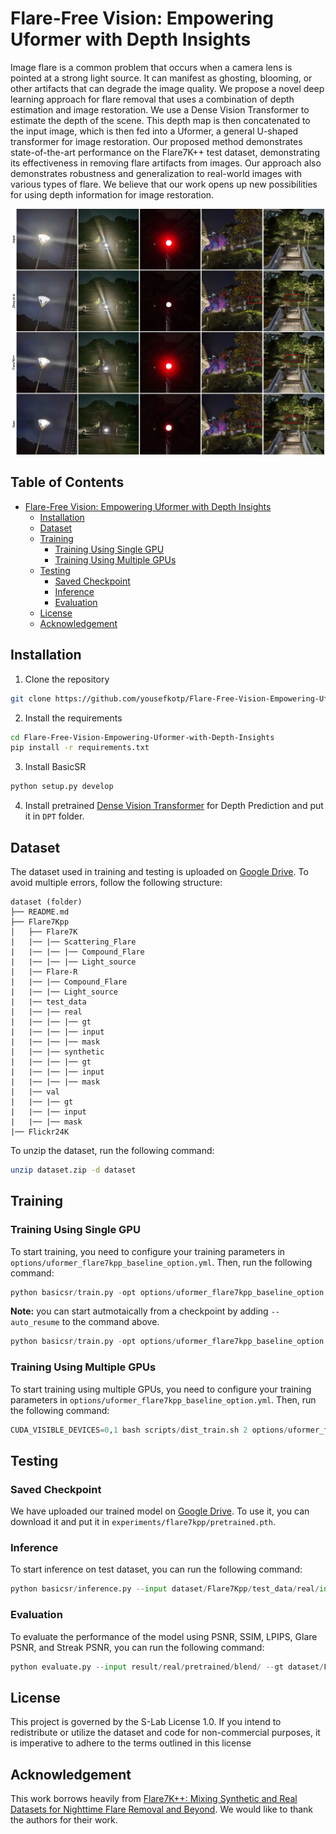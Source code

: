 # Flare-Free Vision: Empowering Uformer with Depth Insights
Image flare is a common problem that occurs when a camera lens is pointed at a strong light source. It can manifest as ghosting, blooming, or other artifacts that can degrade the image quality. We propose a novel deep learning approach for flare removal that uses a combination of depth estimation and image restoration. We use a Dense Vision Transformer to estimate the depth of the scene. This depth map is then concatenated to the input image, which is then fed into a Uformer, a general U-shaped transformer for image restoration. Our proposed method demonstrates state-of-the-art performance on the Flare7K++ test dataset, demonstrating its effectiveness in removing flare artifacts from images. Our approach also demonstrates robustness and generalization to real-world images with various types of flare. We believe that our work opens up new possibilities for using depth information for image restoration.

<p align="center">
  <img src="assets/comparison.jpg" alt="Comparison Example" width="500"/>
</p>

## Table of Contents
- [Flare-Free Vision: Empowering Uformer with Depth Insights](#flare-free-vision-empowering-uformer-with-depth-insights)
  - [Installation](#installation)
  - [Dataset](#dataset)
  - [Training](#training)
    - [Training Using Single GPU](#training-using-single-gpu)
    - [Training Using Multiple GPUs](#training-using-multiple-gpus)
  - [Testing](#testing)
    - [Saved Checkpoint](#saved-checkpoint)
    - [Inference](#inference)
    - [Evaluation](#evaluation)
  - [License](#license)
  - [Acknowledgement](#acknowledgement)
## Installation
1. Clone the repository
```bash
git clone https://github.com/yousefkotp/Flare-Free-Vision-Empowering-Uformer-with-Depth-Insights.git
```

2. Install the requirements
```bash
cd Flare-Free-Vision-Empowering-Uformer-with-Depth-Insights
pip install -r requirements.txt
```

3. Install BasicSR
```bash
python setup.py develop
```

4. Install pretrained [Dense Vision Transformer](https://drive.google.com/file/d/1dgcJEYYw1F8qirXhZxgNK8dWWz_8gZBD/view) for Depth Prediction and put it in `DPT` folder.


## Dataset

The dataset used in training and testing is uploaded on [Google Drive](https://drive.google.com/file/d/1rQ2ZG3HHoBOogYw_qnH3SgLlNlsQtPST/view?usp=sharing). To avoid multiple errors, follow the following structure:

```
dataset (folder)
├── README.md
├── Flare7Kpp
│   ├── Flare7K
|   |── |── Scattering_Flare
|   |── |── |── Compound_Flare
|   |── |── |── Light_source
|   |── Flare-R
|   |── |── Compound_Flare
|   |── |── Light_source
|   |── test_data
|   |── |── real
|   |── |── |── gt
|   |── |── |── input
|   |── |── |── mask
|   |── |── synthetic
|   |── |── |── gt
|   |── |── |── input
|   |── |── |── mask
|   |── val
|   |── |── gt
|   |── |── input
|   |── |── mask
|── Flickr24K
```

To unzip the dataset, run the following command:

```bash
unzip dataset.zip -d dataset
```

## Training

### Training Using Single GPU
To start training, you need to configure your training parameters in `options/uformer_flare7kpp_baseline_option.yml`. Then, run the following command:

```python
python basicsr/train.py -opt options/uformer_flare7kpp_baseline_option.yml
```

**Note:** you can start autmotaically from a checkpoint by adding `--auto_resume` to the command above.
```python
python basicsr/train.py -opt options/uformer_flare7kpp_baseline_option.yml --auto_resume
```

### Training Using Multiple GPUs
To start training using multiple GPUs, you need to configure your training parameters in `options/uformer_flare7kpp_baseline_option.yml`. Then, run the following command:

```python
CUDA_VISIBLE_DEVICES=0,1 bash scripts/dist_train.sh 2 options/uformer_flare7kpp_baseline_option.yml
```

## Testing

### Saved Checkpoint
We have uploaded our trained model on [Google Drive](https://drive.google.com/file/d/1-EtTkQUM4DftOdnxqovYtAjz3paAWaFN/view?usp=sharing). To use it, you can download it and put it in `experiments/flare7kpp/pretrained.pth`.

### Inference
To start inference on test dataset, you can run the following command:

```python
python basicsr/inference.py --input dataset/Flare7Kpp/test_data/real/input/ --output result/real/pretrained/ --model_path experiments/flare7kpp/pretrained.pth --flare7kpp
```

### Evaluation
To evaluate the performance of the model using PSNR, SSIM, LPIPS, Glare PSNR, and Streak PSNR, you can run the following command:

```python
python evaluate.py --input result/real/pretrained/blend/ --gt dataset/Flare7Kpp/test_data/real/gt/ --mask dataset/Flare7Kpp/test_data/real/mask/
```

## License
This project is governed by the S-Lab License 1.0. If you intend to redistribute or utilize the dataset and code for non-commercial purposes, it is imperative to adhere to the terms outlined in this license

## Acknowledgement
This work borrows heavily from [Flare7K++: Mixing Synthetic and Real Datasets for Nighttime Flare Removal and Beyond](https://github.com/ykdai/Flare7K). We would like to thank the authors for their work.
